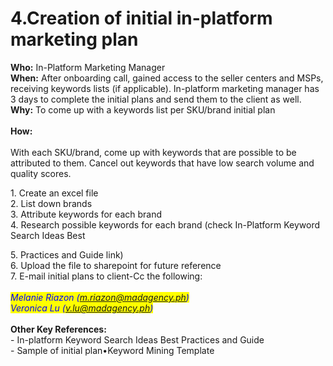 # 4.Creation of initial in-platform marketing plan

**Who:** In-Platform Marketing Manager\
**When:** After onboarding call, gained access to the seller centers and MSPs, receiving keywords lists (if applicable). In-platform marketing manager has 3 days to complete the initial plans and send them to the client as well.\
**Why:** To come up with a keywords list per SKU/brand initial plan\
\
**How:** \
\
With each SKU/brand, come up with keywords that are possible to be attributed to them. Cancel out keywords that have low search volume and quality scores.

1\. Create an excel file \
2\. List down brands \
3\. Attribute keywords for each brand \
4\. Research possible keywords for each brand (check In-Platform Keyword Search Ideas Best&#x20;

5\. Practices and Guide link)\
6\. Upload the file to sharepoint for future reference\
7\. E-mail initial plans to client-Cc the following:\
\
_<mark style="color:blue;">Melanie Riazon (m.riazon@madagency.ph)</mark>_\
_<mark style="color:blue;">Veronica Lu (v.lu@madagency.ph)</mark>_\
\
**Other Key References:**\
\- In-platform Keyword Search Ideas Best Practices and Guide\
\- Sample of initial plan•Keyword Mining Template
